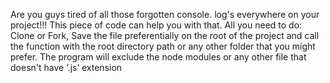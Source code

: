 Are you guys tired of all those forgotten console. log's everywhere on your project!!!
This piece of code can help you with that.
All you need to do:
Clone or Fork,
Save the file preferentially on the root of the project and call the function with the root directory path or any other folder that you might prefer.
The program will exclude the node modules or any other file that doesn't have ‘.js’ extension 
